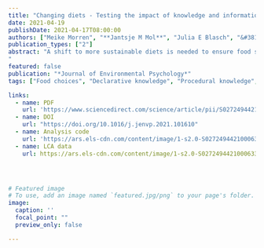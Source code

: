 ```yaml
---
title: "Changing diets - Testing the impact of knowledge and information nudges on sustainable dietary choices"
date: 2021-04-19
publishDate: 2021-04-17T08:00:00
authors: ["Meike Morren", "**Jantsje M Mol**", "Julia E Blasch", "&#381;iga Malek"]
publication_types: ["2"]
abstract: "A shift to more sustainable diets is needed to ensure food security and to reduce the pressure on the environment. Yet, many consumers have misconceptions about the environmental impacts of their diets and lack knowledge on how to prepare sustainable meals. This study uses a mixed-methods approach to develop four information nudges and to test their impact on dietary choices among a representative sample of Dutch consumers. A 2 x 2 between-subjects design crossing type of information (procedural versus declarative) with type of impacts (health versus environmental) is applied. The environmental impact is measured in terms of CO2 emissions, land use and water use. We find that pre-intervention knowledge about sustainable or healthy diets is related to the sustainability of participants’ dietary choices. Procedural knowledge on how to prepare a healthier meal has the greatest potential to influence dietary behavior, in particular for participants without prior self-reported dietary restrictions.
"
featured: false
publication: "*Journal of Environmental Psychology*"
tags: ["Food choices", "Declarative knowledge", "Procedural knowledge", "Health motivations", "Environmental motivations"]

links:
  - name: PDF
    url: 'https://www.sciencedirect.com/science/article/pii/S0272494421000633/pdfft?md5=72737ce0d3bc287c3f29f6c387ac71f1&pid=1-s2.0-S0272494421000633-main.pdf'  
  - name: DOI
    url: "https://doi.org/10.1016/j.jenvp.2021.101610"
  - name: Analysis code
    url: 'https://ars.els-cdn.com/content/image/1-s2.0-S0272494421000633-mmc5.zip'
  - name: LCA data
    url: https://ars.els-cdn.com/content/image/1-s2.0-S0272494421000633-mmc4.xlsx




# Featured image
# To use, add an image named `featured.jpg/png` to your page's folder. 
image:
  caption: ''
  focal_point: ""
  preview_only: false

---
```


